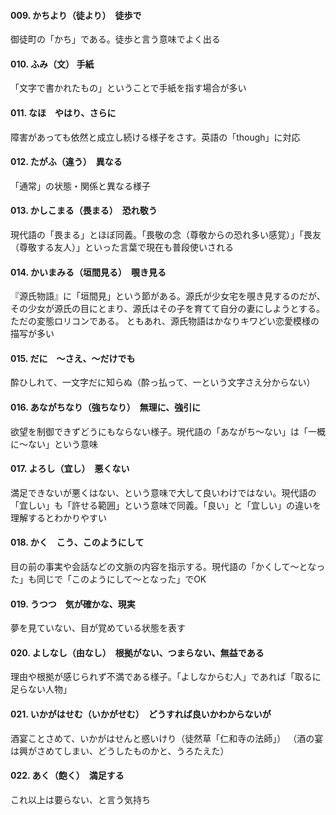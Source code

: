 #### 009. かちより（徒より）　徒歩で
御徒町の「かち」である。徒歩と言う意味でよく出る

#### 010. ふみ（文） 手紙
「文字で書かれたもの」ということで手紙を指す場合が多い

#### 011. なほ　やはり、さらに
障害があっても依然と成立し続ける様子をさす。英語の「though」に対応

#### 012. たがふ（違う）　異なる
「通常」の状態・関係と異なる様子

#### 013. かしこまる（畏まる）　恐れ敬う
現代語の「畏まる」とほぼ同義。「畏敬の念（尊敬からの恐れ多い感覚）」「畏友（尊敬する友人）」といった言葉で現在も普段使いされる

#### 014. かいまみる（垣間見る）　覗き見る
『源氏物語』に「垣間見」という節がある。源氏が少女宅を覗き見するのだが、その少女が源氏の目にとまり、源氏はその子を育てて自分の妻にしようとする。ただの変態ロリコンである。 ともあれ、源氏物語はかなりキワどい恋愛模様の描写が多い

#### 015. だに　〜さえ、〜だけでも
酔ひしれて、一文字だに知らぬ（酔っ払って、一という文字さえ分からない）

#### 016. あながちなり（強ちなり）　無理に、強引に
欲望を制御できずどうにもならない様子。現代語の「あながち〜ない」は「一概に〜ない」という意味

#### 017. よろし（宜し）　悪くない
満足できないが悪くはない、という意味で大して良いわけではない。現代語の「宜しい」も「許せる範囲」という意味で同義。「良い」と「宜しい」の違いを理解するとわかりやすい

#### 018. かく　こう、このようにして
目の前の事実や会話などの文脈の内容を指示する。現代語の「かくして〜となった」も同じで「このようにして〜となった」でOK

#### 019. うつつ　気が確かな、現実
夢を見ていない、目が覚めている状態を表す

#### 020. よしなし（由なし）　根拠がない、つまらない、無益である
理由や根拠が感じられず不満である様子。「よしなからむ人」であれば「取るに足らない人物」

#### 021. いかがはせむ（いかがせむ）　どうすれば良いかわからないが
酒宴ことさめて、いかがはせんと惑いけり（徒然草「仁和寺の法師」）
（酒の宴は興がさめてしまい、どうしたものかと、うろたえた）

#### 022. あく（飽く）　満足する
これ以上は要らない、と言う気持ち